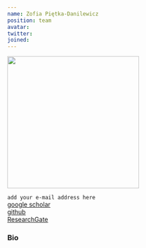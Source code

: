 ```yaml
---
name: Zofia Piętka-Danilewicz
position: team
avatar:
twitter: 
joined: 
---
```


<img width="300" src="{{site.baseurl}}/images/people/{{page.avatar}}" data-action="zoom">

 `add your e-mail address here`<br>
[<i class="fa fa-bar-chart"></i> google scholar](https://scholar.google.pl/citations?user=mBE4nHsAAAAJ&hl=pl) <br>
[<i class="fa fa-bar-github"></i> github](https://github.com/) <br>
[<i class="fa fa-bar-researchgate"></i> ResearchGate](https://researchgate.net) <br>

### Bio



